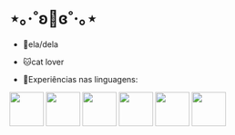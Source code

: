 # ⋆｡‧˚ʚ🍓ɞ˚‧｡⋆
+ 🐰ela/dela
+ 🐱cat lover

+ 🦝Experiências nas linguagens:
<div>
    <img src="https://cdn.jsdelivr.net/gh/devicons/devicon/icons/python/python-original-wordmark.svg" width="60" height="60" style="display: inline-block;" />
    <img src="https://cdn.jsdelivr.net/gh/devicons/devicon/icons/jupyter/jupyter-original-wordmark.svg" width="60" height="60" style="display: inline-block;" />
    <img src="https://cdn.jsdelivr.net/gh/devicons/devicon/icons/matlab/matlab-original.svg" width="60" height="60" style="display: inline-block;" />
    <img src="https://cdn.jsdelivr.net/gh/devicons/devicon/icons/c/c-original.svg" width="60" height="60" style="display: inline-block;" />
    <img src="https://cdn.jsdelivr.net/gh/devicons/devicon/icons/cplusplus/cplusplus-original.svg" width="60" height="60" style="display: inline-block;"  />
    <img src="https://cdn.jsdelivr.net/gh/devicons/devicon/icons/csharp/csharp-original.svg"width="60" height="60" style="display: inline-block;"  />
</div>
